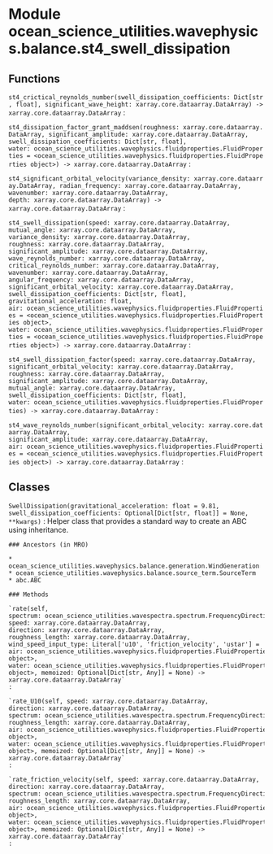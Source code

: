Module ocean_science_utilities.wavephysics.balance.st4_swell_dissipation
========================================================================

Functions
---------


`st4_crictical_reynolds_number(swell_dissipation_coefficients: Dict[str, float], significant_wave_height: xarray.core.dataarray.DataArray) ‑> xarray.core.dataarray.DataArray`
:


`st4_dissipation_factor_grant_maddsen(roughness: xarray.core.dataarray.DataArray, significant_amplitude: xarray.core.dataarray.DataArray, swell_dissipation_coefficients: Dict[str, float], water: ocean_science_utilities.wavephysics.fluidproperties.FluidProperties = <ocean_science_utilities.wavephysics.fluidproperties.FluidProperties object>) ‑> xarray.core.dataarray.DataArray`
:


`st4_significant_orbital_velocity(variance_density: xarray.core.dataarray.DataArray, radian_frequency: xarray.core.dataarray.DataArray, wavenumber: xarray.core.dataarray.DataArray, depth: xarray.core.dataarray.DataArray) ‑> xarray.core.dataarray.DataArray`
:


`st4_swell_dissipation(speed: xarray.core.dataarray.DataArray, mutual_angle: xarray.core.dataarray.DataArray, variance_density: xarray.core.dataarray.DataArray, roughness: xarray.core.dataarray.DataArray, significant_amplitude: xarray.core.dataarray.DataArray, wave_reynolds_number: xarray.core.dataarray.DataArray, critical_reynolds_number: xarray.core.dataarray.DataArray, wavenumber: xarray.core.dataarray.DataArray, angular_frequency: xarray.core.dataarray.DataArray, significant_orbital_velocity: xarray.core.dataarray.DataArray, swell_dissipation_coefficients: Dict[str, float], gravitational_acceleration: float, air: ocean_science_utilities.wavephysics.fluidproperties.FluidProperties = <ocean_science_utilities.wavephysics.fluidproperties.FluidProperties object>, water: ocean_science_utilities.wavephysics.fluidproperties.FluidProperties = <ocean_science_utilities.wavephysics.fluidproperties.FluidProperties object>) ‑> xarray.core.dataarray.DataArray`
:


`st4_swell_dissipation_factor(speed: xarray.core.dataarray.DataArray, significant_orbital_velocity: xarray.core.dataarray.DataArray, roughness: xarray.core.dataarray.DataArray, significant_amplitude: xarray.core.dataarray.DataArray, mutual_angle: xarray.core.dataarray.DataArray, swell_dissipation_coefficients: Dict[str, float], water: ocean_science_utilities.wavephysics.fluidproperties.FluidProperties) ‑> xarray.core.dataarray.DataArray`
:


`st4_wave_reynolds_number(significant_orbital_velocity: xarray.core.dataarray.DataArray, significant_amplitude: xarray.core.dataarray.DataArray, air: ocean_science_utilities.wavephysics.fluidproperties.FluidProperties = <ocean_science_utilities.wavephysics.fluidproperties.FluidProperties object>) ‑> xarray.core.dataarray.DataArray`
:

Classes
-------

`SwellDissipation(gravitational_acceleration: float = 9.81, swell_dissipation_coefficients: Optional[Dict[str, float]] = None, **kwargs)`
:   Helper class that provides a standard way to create an ABC using
    inheritance.

    ### Ancestors (in MRO)

    * ocean_science_utilities.wavephysics.balance.generation.WindGeneration
    * ocean_science_utilities.wavephysics.balance.source_term.SourceTerm
    * abc.ABC

    ### Methods

    `rate(self, spectrum: ocean_science_utilities.wavespectra.spectrum.FrequencyDirectionSpectrum, speed: xarray.core.dataarray.DataArray, direction: xarray.core.dataarray.DataArray, roughness_length: xarray.core.dataarray.DataArray, wind_speed_input_type: Literal['u10', 'friction_velocity', 'ustar'] = 'u10', air: ocean_science_utilities.wavephysics.fluidproperties.FluidProperties = <ocean_science_utilities.wavephysics.fluidproperties.FluidProperties object>, water: ocean_science_utilities.wavephysics.fluidproperties.FluidProperties = <ocean_science_utilities.wavephysics.fluidproperties.FluidProperties object>, memoized: Optional[Dict[str, Any]] = None) ‑> xarray.core.dataarray.DataArray`
    :

    `rate_U10(self, speed: xarray.core.dataarray.DataArray, direction: xarray.core.dataarray.DataArray, spectrum: ocean_science_utilities.wavespectra.spectrum.FrequencyDirectionSpectrum, roughness_length: xarray.core.dataarray.DataArray, air: ocean_science_utilities.wavephysics.fluidproperties.FluidProperties = <ocean_science_utilities.wavephysics.fluidproperties.FluidProperties object>, water: ocean_science_utilities.wavephysics.fluidproperties.FluidProperties = <ocean_science_utilities.wavephysics.fluidproperties.FluidProperties object>, memoized: Optional[Dict[str, Any]] = None) ‑> xarray.core.dataarray.DataArray`
    :

    `rate_friction_velocity(self, speed: xarray.core.dataarray.DataArray, direction: xarray.core.dataarray.DataArray, spectrum: ocean_science_utilities.wavespectra.spectrum.FrequencyDirectionSpectrum, roughness_length: xarray.core.dataarray.DataArray, air: ocean_science_utilities.wavephysics.fluidproperties.FluidProperties = <ocean_science_utilities.wavephysics.fluidproperties.FluidProperties object>, water: ocean_science_utilities.wavephysics.fluidproperties.FluidProperties = <ocean_science_utilities.wavephysics.fluidproperties.FluidProperties object>, memoized: Optional[Dict[str, Any]] = None) ‑> xarray.core.dataarray.DataArray`
    :
